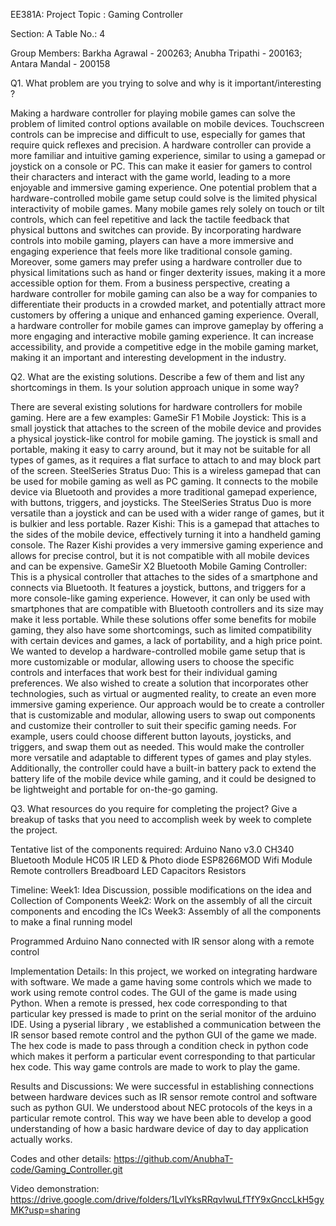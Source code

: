 
EE381A: Project Topic : Gaming Controller


Section: A										Table No.: 4 

Group Members: Barkha Agrawal - 200263; Anubha Tripathi - 200163; Antara Mandal - 200158



Q1. What problem are you trying to solve and why is it important/interesting ?
 
Making a hardware controller for playing mobile games can solve the problem of limited control options available on mobile devices. Touchscreen controls can be imprecise and difficult to use, especially for games that require quick reflexes and precision.
A hardware controller can provide a more familiar and intuitive gaming experience, similar to using a gamepad or joystick on a console or PC. This can make it easier for gamers to control their characters and interact with the game world, leading to a more enjoyable and immersive gaming experience.
One potential problem that a hardware-controlled mobile game setup could solve is the limited physical interactivity of mobile games. Many mobile games rely solely on touch or tilt controls, which can feel repetitive and lack the tactile feedback that physical buttons and switches can provide. By incorporating hardware controls into mobile gaming, players can have a more immersive and engaging experience that feels more like traditional console gaming.
Moreover, some gamers may prefer using a hardware controller due to physical limitations such as hand or finger dexterity issues, making it a more accessible option for them.
From a business perspective, creating a hardware controller for mobile gaming can also be a way for companies to differentiate their products in a crowded market, and potentially attract more customers by offering a unique and enhanced gaming experience.
Overall, a hardware controller for mobile games can improve gameplay by  offering a more engaging and interactive mobile gaming experience. It can increase accessibility, and provide a competitive edge in the mobile gaming market, making it an important and interesting development in the industry.



Q2. What are the existing solutions. Describe a few of them and list any shortcomings in them. Is your solution approach unique in some way?

There are several existing solutions for hardware controllers for mobile gaming. Here are a few examples:
GameSir F1 Mobile Joystick: This is a small joystick that attaches to the screen of the mobile device and provides a physical joystick-like control for mobile gaming. The joystick is small and portable, making it easy to carry around, but it may not be suitable for all types of games, as it requires a flat surface to attach to and may block part of the screen.
SteelSeries Stratus Duo: This is a wireless gamepad that can be used for mobile gaming as well as PC gaming. It connects to the mobile device via Bluetooth and provides a more traditional gamepad experience, with buttons, triggers, and joysticks. The SteelSeries Stratus Duo is more versatile than a joystick and can be used with a wider range of games, but it is bulkier and less portable.
Razer Kishi: This is a gamepad that attaches to the sides of the mobile device, effectively turning it into a handheld gaming console. The Razer Kishi provides a very immersive gaming experience and allows for precise control, but it is not compatible with all mobile devices and can be expensive.
GameSir X2 Bluetooth Mobile Gaming Controller: This is a physical controller that attaches to the sides of a smartphone and connects via Bluetooth. It features a joystick, buttons, and triggers for a more console-like gaming experience. However, it can only be used with smartphones that are compatible with Bluetooth controllers and its size may make it less portable.
While these solutions offer some benefits for mobile gaming, they also have some shortcomings, such as limited compatibility with certain devices and games, a lack of portability, and a high price point.
We wanted to develop a hardware-controlled mobile game setup that is more customizable or modular, allowing users to choose the specific controls and interfaces that work best for their individual gaming preferences. We also wished to create a solution that incorporates other technologies, such as virtual or augmented reality, to create an even more immersive gaming experience.
Our approach would be to create a controller that is customizable and modular, allowing users to swap out components and customize their controller to suit their specific gaming needs. For example, users could choose different button layouts, joysticks, and triggers, and swap them out as needed. This would make the controller more versatile and adaptable to different types of games and play styles. Additionally, the controller could have a built-in battery pack to extend the battery life of the mobile device while gaming, and it could be designed to be lightweight and portable for on-the-go gaming.


Q3. What resources do you require for completing the project? Give a breakup of tasks that you need to accomplish week by week to complete the project.

Tentative list of the components required:
Arduino Nano v3.0 CH340
Bluetooth Module HC05
 IR LED & Photo diode 
ESP8266MOD Wifi Module
Remote controllers
Breadboard
LED
Capacitors
Resistors

Timeline:
Week1: Idea Discussion, possible modifications on the idea and Collection of Components
Week2: Work on the assembly of all the circuit components and encoding the ICs
Week3: Assembly of all the components to make a final running model 

Programmed Arduino Nano connected with IR sensor along with a remote control


Implementation Details:
In this project, we worked on integrating hardware with software. We made a game having some controls which we made to work using remote control codes. The GUI of the game is made using Python. When a remote is pressed, hex code corresponding to that particular key pressed is made to print on the serial monitor of the arduino IDE. Using a pyserial library , we established a communication between the IR sensor based remote control and the python GUI of the game we made. The hex code is made to pass through a condition check in python code which makes it perform a particular event corresponding to that particular hex code. This way game controls are made to work to play the game.  


Results and Discussions:
We were successful in establishing connections between hardware devices such as IR sensor remote control and software such as python GUI. We understood about NEC protocols of the keys in a particular remote control. This way we have been able to develop a good understanding of how a basic hardware device of day to day application actually works. 

Codes and other details:
https://github.com/AnubhaT-code/Gaming_Controller.git

Video demonstration:
https://drive.google.com/drive/folders/1LvlYksRRqvlwuLfTfY9xGnccLkH5gyMK?usp=sharing

